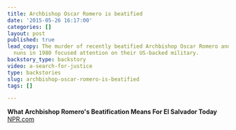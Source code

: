 ```yaml
---
title: Archbishop Oscar Romero is beatified
date: '2015-05-26 16:17:00'
categories: []
layout: post
published: true
lead_copy: The murder of recently beatified Archbishop Oscar Romero and 4 American
  nuns in 1980 focused attention on their US-backed military.
backstory_type: backstory
video: a-search-for-justice
type: backstories
slug: archbishop-oscar-romero-is-beatified
tags: []

---
```

**What Archbishop Romero's Beatification Means For El Salvador Today**
[NPR.com](http://www.npr.org/sections/parallels/2015/05/22/408813450/what-archbishop-romeros-beatification-means-for-el-salvador-today)

